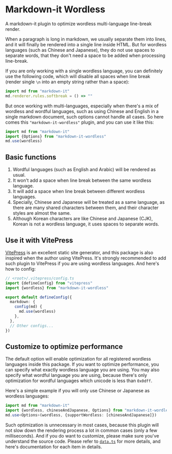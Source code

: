 # Markdown-it Wordless

A markdown-it plugin to optimize wordless multi-language line-break render.

When a paragraph is long in markdown, we usually separate them into lines,
and it will finally be rendered into a single line inside HTML.
But for wordless languages (such as Chinese and Japanese),
they do not use spaces to separate words,
that they don't need a space to be added when processing line-break.

If you are only working with a single wordless language,
you can definitely use the following code,
which will disable all spaces when line break
(render single `\n` into an empty string rather than a space):

```ts
import md from "markdown-it"
md.renderer.rules.softbreak = () => ""
```

But once working with multi-languages,
especially when there's a mix of wordless and wordful languages,
such as using Chinese and English in a single markdown document,
such options cannot handle all cases.
So here comes this `"markdown-it-wordless"` plugin,
and you can use it like this:

```ts
import md from "markdown-it"
import {Options} from "markdown-it-wordless"
md.use(wordless)
```

## Basic functions

1. Wordful languages (such as English and Arabic) will be rendered as usual.
2. It won't add a space when line break between the same wordless language.
3. It will add a space when line break between different wordless languages.
4. Specially, Chinese and Japanese will be treated as a same language,
   as there are many shared characters between them,
   and their character styles are almost the same.
5. Although Korean characters are like Chinese and Japanese (CJK),
   Korean is not a wordless language, it uses spaces to separate words.

## Use it with VitePress

[VitePress](https://vitepress.dev) is an excellent static site generator,
and this package is also inspired when the author using VitePress.
It's strongly recommended to add such plugin to VitePress
if you are using wordless languages. And here's how to config:

```ts
// <root>/.vitepress/config.ts
import {defineConfig} from "vitepress"
import {wordless} from "markdown-it-wordless"

export default defineConfig({
  markdown: {
    config(md) {
      md.use(wordless)
    },
  },
  // Other configs...
})
```

## Customize to optimize performance

The default option will enable optimization
for all registered wordless languages inside this package.
If you want to optimize performance,
you can specify what exactly wordless language you are using.
You may also specify what wordful language you are using,
because there's only optimization for wordful languages
which unicode is less than `0x0dff`.

Here's a simple example
if you will only use Chinese or Japanese as wordless languages:

```ts
import md from "markdown-it"
import {wordless, chineseAndJapanese, Options} from "markdown-it-wordless"
md.use<Options>(wordless, {supportWordless: [chineseAndJapanese]})
```

Such optimization is unnecessary in most cases,
because this plugin will not slow down the rendering process a lot
in common cases (only a few milliseconds).
And if you do want to customize,
please make sure you've understand the source code.
Please refer to [`data.ts`](./data.ts) for more details,
and here's documentation for each item in details.
